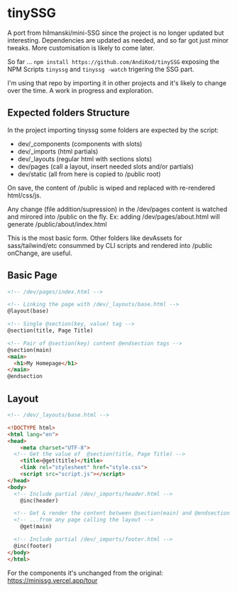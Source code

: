 # tinySSG

A port from hilmanski/mini-SSG since the project is no longer updated but interesting. Dependencies are updated as needed, and so far got just minor tweaks. More customisation is likely to come later.

So far ... `npm install https://github.com/AndiKod/tinySSG` exposing the NPM Scripts `tinyssg` and `tinyssg -watch` trigering the SSG part.

I'm using that repo by importing it in other projects and it's likely to change over the time. A work in progress and exploration.

## Expected folders Structure

In the project importing tinyssg some folders are expected by the script:

- dev/_components (components with slots)
- dev/_imports (html partials)
- dev/_layouts (regular html with sections slots)
- dev/pages (call a layout, insert needed slots and/or partials)
- dev/static (all from here is copied to /public root)

On save, the content of /public is wiped and replaced with re-rendered html/css/js.

Any change (file addition/supression) in the /dev/pages content is watched and mirored into /public on the fly. Ex: adding /dev/pages/about.html will generate /public/about/index.html 

This is the most basic form. Other folders like devAssets for sass/tailwind/etc consummed by CLI scripts and rendered into /public onChange, are useful.

## Basic Page

```html
<!-- /dev/pages/index.html -->

<!-- Linking the page with /dev/_layouts/base.html -->
@layout(base)  

<!-- Single @section(key, value) tag -->
@section(title, Page Title)

<!-- Pair of @section(key) content @endsection tags -->
@section(main)
<main>
  <h1>My Homepage</h1>
</main>
@endsection
```

## Layout

```html
<!-- /dev/_layouts/base.html -->

<!DOCTYPE html>
<html lang="en">
<head>
	<meta charset="UTF-8">
  <!-- Get the value of  @section(title, Page Title) -->
	<title>@get(title)</title>
	<link rel="stylesheet" href="style.css">
	<script src="script.js"></script>
</head>
<body>
  <!-- Include partial /dev/_imports/header.html -->
	@inc(header)

  <!-- Get & render the content between @section(main) and @endsection  -->
  <!-- ...from any page calling the layout -->
	@get(main)

  <!-- Include partial /dev/_imports/footer.html -->
  @inc(footer)
</body>
</html>
```

For the components it's unchanged from the original: https://minissg.vercel.app/tour



